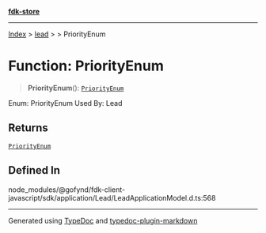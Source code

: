 [**fdk-store**](../../../README.md)
***

[Index](../../../API.md) > [lead](../../README.md) > [<internal>](../README.md) > PriorityEnum

# Function: PriorityEnum

> **PriorityEnum**(): [`PriorityEnum`](../type-aliases/type-alias.PriorityEnum.md)

Enum: PriorityEnum Used By: Lead

## Returns

[`PriorityEnum`](../type-aliases/type-alias.PriorityEnum.md)

## Defined In

node\_modules/@gofynd/fdk-client-javascript/sdk/application/Lead/LeadApplicationModel.d.ts:568

***
Generated using [TypeDoc](https://typedoc.org/) and [typedoc-plugin-markdown](https://www.npmjs.com/package/typedoc-plugin-markdown)
